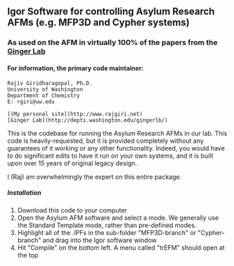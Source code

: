 ## Igor Software for controlling Asylum Research AFMs (e.g. MFP3D and Cypher systems)

### As used on the AFM in virtually 100% of the papers from the [Ginger Lab](http://depts.washington.edu/gingerlb/)

#### For information, the primary code maintainer:
```
Rajiv Giridharagopal, Ph.D.
University of Washington
Department of Chemistry
E: rgiri@uw.edu

[(My personal site](http://www.rajgiri.net)
[Ginger Lab](http://depts.washington.edu/gingerlb/)
```

This is the codebase for running the Asylum Research AFMs in our lab. This code is heavily-requested, but it is provided completely without any guarantees of it working or any other functionality. Indeed, you would have to do significant edits to have it run on your own systems, and it is built upon over 15 years of original legacy design.

I (Raj) am overwhelmingly the expert on this entire package.

##### Installation

1) Download this code to your computer
2) Open the Asylum AFM software and select a mode. We generally use the Standard Template mode, rather than pre-defined modes.
3) Highlight all of the .IPFs in the sub-folder "MFP3D-branch" or "Cypher-branch" and drag into the Igor software window
4) Hit "Compile" on the bottom left. A menu called "trEFM" should open at the top
